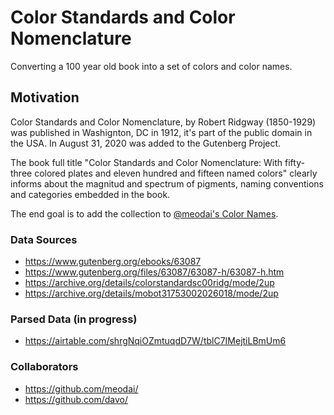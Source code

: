 # Color Standards and Color Nomenclature
Converting a 100 year old book into a set of colors and color names.

## Motivation

Color Standards and Color Nomenclature, by Robert Ridgway (1850-1929) was published in Washignton, DC in 1912, it's part of the public domain in the USA. In August 31, 2020 was added to the Gutenberg Project.

The book full title "Color Standards and Color Nomenclature: With fifty-three colored plates and eleven hundred and fifteen named colors" clearly informs about the magnitud and spectrum of pigments, naming conventions and categories embedded in the book.

The end goal is to add the collection to [@meodai's Color Names](https://github.com/meodai/color-names).


### Data Sources

- https://www.gutenberg.org/ebooks/63087
- https://www.gutenberg.org/files/63087/63087-h/63087-h.htm
- https://archive.org/details/colorstandardsc00ridg/mode/2up
- https://archive.org/details/mobot31753002026018/mode/2up


### Parsed Data (in progress)

- https://airtable.com/shrgNqiOZmtuqdD7W/tblC7IMejtiLBmUm6

### Collaborators

- https://github.com/meodai/
- https://github.com/davo/
